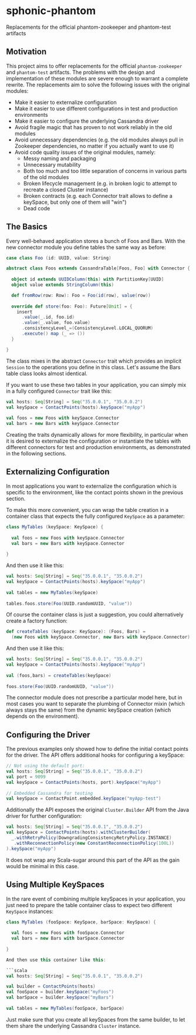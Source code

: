 sphonic-phantom
===============

Replacements for the official phantom-zookeeper and phantom-test artifacts



Motivation
----------

This project aims to offer replacements for the official 
`phantom-zookeeper` and `phantom-test` artifacts. The problems
with the design and implementation of these modules are severe
enough to warrant a complete rewrite. The replacements aim to
solve the following issues with the original modules:

* Make it easier to externalize configuration
* Make it easier to use different configurations in test and production environments
* Make it easier to configure the underlying Cassandra driver
* Avoid fragile magic that has proven to not work reliably in the old modules
* Avoid unnecessary dependencies (e.g. the old modules always pull in Zookeeper dependencies,
  no matter if you actually want to use it)
* Avoid code quality issues of the original modules, namely:
    * Messy naming and packaging
    * Unnecessary mutability
    * Both too much and too little separation of concerns in various parts of the old modules
    * Broken lifecycle management (e.g. in broken logic to attempt to recreate a closed Cluster instance)
    * Broken contracts (e.g. each Connector trait allows to define a keySpace, but only one of them will "win")
    * Dead code
       


The Basics
----------

Every well-behaved application stores a bunch of Foos and Bars. With the new connector
module you define tables the same way as before:

```scala
case class Foo (id: UUID, value: String)

abstract class Foos extends CassandraTable[Foos, Foo] with Connector {
  
  object id extends UUIDColumn(this) with PartitionKey[UUID]
  object value extends StringColumn(this)

  def fromRow(row: Row): Foo = Foo(id(row), value(row))
  
  override def store(foo: Foo): Future[Unit] = {
    insert
      .value(_.id, foo.id)
      .value(_.value, foo.value)
      .consistencyLevel_=(ConsistencyLevel.LOCAL_QUORUM)
      .execute() map (_ => ())
  }

}
```    
    
The class mixes in the abstract `Connector` trait which provides an implicit `Session`
to the operations you define in this class. Let's assume the Bars table class looks
almost identical.

If you want to use these two tables in your application, you can simply
mix in a fully configured `Connector` trait like this:

```scala
val hosts: Seq[String] = Seq("35.0.0.1", "35.0.0.2")
val keySpace = ContactPoints(hosts).keySpace("myApp")
    
val foos = new Foos with keySpace.Connector
val bars = new Bars with keySpace.Connector
```
    
Creating the traits dynamically allows for more flexibility, in particular
when it is desired to externalize the configuration or instantiate the tables
with different connectors for test and production environments, as demonstrated
in the following sections.



Externalizing Configuration
---------------------------

In most applications you want to externalize the configuration which
is specific to the environment, like the contact points shown in the previous
section.

To make this more convenient, you can wrap the table creation in a container
class that expects the fully configured `KeySpace` as a parameter:

```scala
class MyTables (keySpace: KeySpace) {
    
  val foos = new Foos with keySpace.Connector
  val bars = new Bars with keySpace.Connector
      
}
```
    
And then use it like this:

```scala
val hosts: Seq[String] = Seq("35.0.0.1", "35.0.0.2")
val keySpace = ContactPoints(hosts).keySpace("myApp")
    
val tables = new MyTables(keySpace)
    
tables.foos.store(Foo(UUID.randomUUID, "value"))
```     

Of course the container class is just a suggestion, you could alternatively create
a factory function:

```scala
def createTables (keySpace: KeySpace): (Foos, Bars) =
  (new Foos with keySpace.Connector, new Bars with keySpace.Connector)
``` 

And then use it like this:

```scala
val hosts: Seq[String] = Seq("35.0.0.1", "35.0.0.2")
val keySpace = ContactPoints(hosts).keySpace("myApp")
    
val (foos,bars) = createTables(keySpace)
    
foos.store(Foo(UUID.randomUUID, "value"))
``` 

The connector module does not prescribe a particular model here, but in most
cases you want to separate the plumbing of Connector mixin (which always stays the
same) from the dynamic keySpace creation (which depends on the environment).
        


Configuring the Driver
----------------------

The previous examples only showed how to define the initial contact points
for the driver. The API offers additional hooks for configuring
a keySpace:

```scala
// Not using the default port:
val hosts: Seq[String] = Seq("35.0.0.1", "35.0.0.2")
val port = 9099
val keySpace = ContactPoints(hosts, port).keySpace("myApp")
    
// Embedded Cassandra for testing
val keySpace = ContactPoint.embedded.keySpace("myApp-test")
```

Additionally the API exposes the original `Cluster.Builder` API from
the Java driver for further configuration:

```scala
val hosts: Seq[String] = Seq("35.0.0.1", "35.0.0.2")
val keySpace = ContactPoints(hosts).withClusterBuilder(
  _.withRetryPolicy(DowngradingConsistencyRetryPolicy.INSTANCE)
   .withReconnectionPolicy(new ConstantReconnectionPolicy(100L))
).keySpace("myApp")
```

It does not wrap any Scala-sugar around this part of the API as the gain
would be minimal in this case.



Using Multiple KeySpaces
------------------------

In the rare event of combining multiple keySpaces in your application,
you just need to prepare the table container class to expect two different
`KeySpace` instances:

```scala
class MyTables (fooSpace: KeySpace, barSpace: KeySpace) {
    
  val foos = new Foos with fooSpace.Connector
  val bars = new Bars with barSpace.Connector
      
}

And then use this container like this:

```scala
val hosts: Seq[String] = Seq("35.0.0.1", "35.0.0.2")

val builder = ContactPoints(hosts)
val fooSpace = builder.keySpace("myFoos")
val barSpace = builder.keySpace("myBars")
    
val tables = new MyTables(fooSpace, barSpace)
```
    
Just make sure that you create all keySpaces from the same builder,
to let them share the underlying Cassandra `Cluster` instance.



